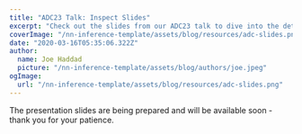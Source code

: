 ```yaml
---
title: "ADC23 Talk: Inspect Slides"
excerpt: "Check out the slides from our ADC23 talk to dive into the details of our implementation, methods, and architecture."
coverImage: "/nn-inference-template/assets/blog/resources/adc-slides.png"
date: "2020-03-16T05:35:06.322Z"
author:
  name: Joe Haddad
  picture: "/nn-inference-template/assets/blog/authors/joe.jpeg"
ogImage:
  url: "/nn-inference-template/assets/blog/resources/adc-slides.png"
---
```


The presentation slides are being prepared and will be available soon - thank you for your patience.
